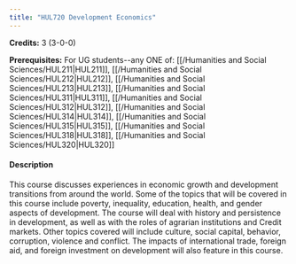 ```yaml
---
title: "HUL720 Development Economics"
---
```

**Credits:** 3 (3-0-0)

**Prerequisites:** For UG students--any ONE of: [[/Humanities and Social Sciences/HUL211|HUL211]], [[/Humanities and Social Sciences/HUL212|HUL212]], [[/Humanities and Social Sciences/HUL213|HUL213]], [[/Humanities and Social Sciences/HUL311|HUL311]], [[/Humanities and Social Sciences/HUL312|HUL312]], [[/Humanities and Social Sciences/HUL314|HUL314]], [[/Humanities and Social Sciences/HUL315|HUL315]], [[/Humanities and Social Sciences/HUL318|HUL318]], [[/Humanities and Social Sciences/HUL320|HUL320]]

#### Description
This course discusses experiences in economic growth and development transitions from around the world. Some of the topics that will be covered in this course include poverty, inequality, education, health, and gender aspects of development. The course will deal with history and persistence in development, as well as with the roles of agrarian institutions and Credit markets. Other topics covered will include culture, social capital, behavior, corruption, violence and conflict. The impacts of international trade, foreign aid, and foreign investment on development will also feature in this course.